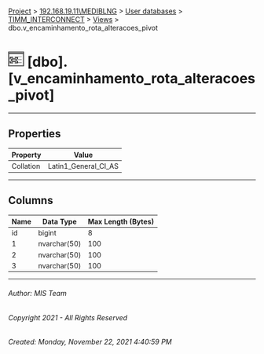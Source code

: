 #### 

[Project](../../../../index.md) > [192.168.19.11\\MEDIBLNG](../../../index.md) > [User databases](../../index.md) > [TIMM_INTERCONNECT](../index.md) > [Views](Views.md) > dbo.v_encaminhamento_rota_alteracoes_pivot

# ![Views](../../../../Images/View32.png) [dbo].[v_encaminhamento_rota_alteracoes_pivot]

---

## <a name="#properties"></a>Properties

| Property | Value |
|---|---|
| Collation | Latin1_General_CI_AS |


---

## <a name="#columns"></a>Columns

| Name | Data Type | Max Length (Bytes) |
|---|---|---|
| id | bigint | 8 |
| 1 | nvarchar(50) | 100 |
| 2 | nvarchar(50) | 100 |
| 3 | nvarchar(50) | 100 |


---

###### Author:  MIS Team

###### Copyright 2021 - All Rights Reserved

###### Created: Monday, November 22, 2021 4:40:59 PM

